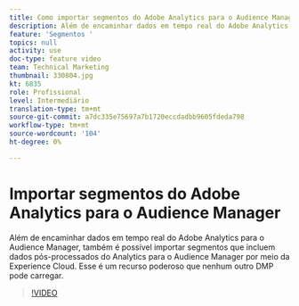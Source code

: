 ```yaml
---
title: Como importar segmentos do Adobe Analytics para o Audience Manager
description: Além de encaminhar dados em tempo real do Adobe Analytics para o Audience Manager, também é possível importar segmentos que incluem dados pós-processados do Analytics para o Audience Manager por meio da Experience Cloud. Esse é um recurso poderoso que nenhum outro DMP pode carregar.
feature: 'Segmentos '
topics: null
activity: use
doc-type: feature video
team: Technical Marketing
thumbnail: 330804.jpg
kt: 6835
role: Profissional
level: Intermediário
translation-type: tm+mt
source-git-commit: a7dc335e75697a7b1720eccdadbb9605fdeda798
workflow-type: tm+mt
source-wordcount: '104'
ht-degree: 0%

---
```



# Importar segmentos do Adobe Analytics para o Audience Manager

Além de encaminhar dados em tempo real do Adobe Analytics para o Audience Manager, também é possível importar segmentos que incluem dados pós-processados do Analytics para o Audience Manager por meio da Experience Cloud. Esse é um recurso poderoso que nenhum outro DMP pode carregar.

>[!VIDEO](https://video.tv.adobe.com/v/330804/?quality=12&learn=on)
